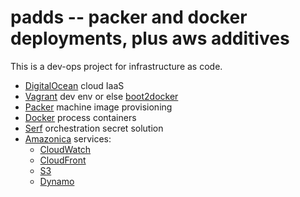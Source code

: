 # padds -- packer and docker deployments, plus aws additives

This is a dev-ops project for infrastructure as code.

* [DigitalOcean](https://digitalocean.com) cloud IaaS
* [Vagrant](http://www.vagrantup.com) dev env or else [boot2docker](http://boot2docker.github.io)
* [Packer](http://www.packer.io/) machine image provisioning
* [Docker](https://www.docker.io) process containers
* [Serf](http://www.serfdom.io) orchestration secret solution
* [Amazonica](https://github.com/mcohen01/amazonica) services:
  - [CloudWatch](http://aws.amazon.com/cloudwatch)
  - [CloudFront](http://aws.amazon.com/cloudfront)
  - [S3](http://aws.amazon.com/s3)
  - [Dynamo](http://aws.amazon.com/dynamodb)
